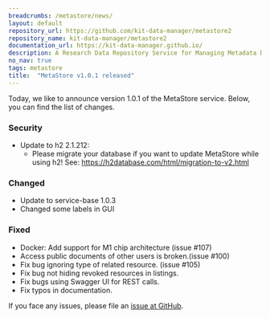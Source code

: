 ```yaml
---
breadcrumbs: /metastore/news/
layout: default
repository_url: https://github.com/kit-data-manager/metastore2
repository_name: kit-data-manager/metastore2
documentation_url: https://kit-data-manager.github.io/
description: A Research Data Repository Service for Managing Metadata Documents based on JSON or XML.
no_nav: true
tags: metastore
title:  "MetaStore v1.0.1 released"
---
```


Today, we like to announce version 1.0.1 of the MetaStore service. Below, you can find the list of changes. 

### Security
- Update to h2 2.1.212:
  - Please migrate your database if you want to update MetaStore while using h2!
    See: https://h2database.com/html/migration-to-v2.html 

### Changed
- Update to service-base 1.0.3
- Changed some labels in GUI

### Fixed
- Docker: Add support for M1 chip architecture (issue #107)
- Access public documents of other users is broken.(issue #100)
- Fix bug ignoring type of related resource. (issue #105)
- Fix bug not hiding revoked resources in listings.
- Fix bugs using Swagger UI for REST calls.
- Fix typos in documentation.

If you face any issues, please file an [issue at GitHub](https://github.com/kit-data-manager/metastore2/issues). 
